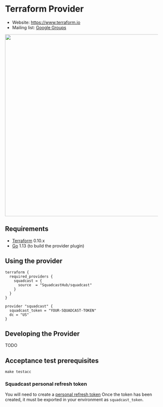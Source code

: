 Terraform Provider
==================

- Website: https://www.terraform.io
- Mailing list: [Google Groups](http://groups.google.com/group/terraform-tool)

<img src="https://cdn.rawgit.com/hashicorp/terraform-website/master/content/source/assets/images/logo-hashicorp.svg" width="600px">

Requirements
------------
-	[Terraform](https://www.terraform.io/downloads.html) 0.10.x
-	[Go](https://golang.org/doc/install) 1.13 (to build the provider plugin)

Using the provider
----------------------
```hcl
terraform {
  required_providers {
    squadcast = {
      source  = "SquadcastHub/squadcast"
    }
  }
}

provider "squadcast" {
  squadcast_token = "YOUR-SQUADCAST-TOKEN"
  dc = "US"
}
```

Developing the Provider
---------------------------
TODO

Acceptance test prerequisites
-----------------------------
`make testacc`

### Squadcast personal refresh token
You will need to create a [personal refresh token](https://app.squadcast.com) 
Once the token has been created, it must be exported in your environment as `squadcast_token`.

